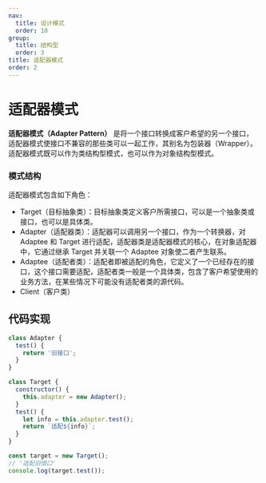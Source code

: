 ```yaml
---
nav:
  title: 设计模式
  order: 10
group:
  title: 结构型
  order: 3
title: 适配器模式
order: 2
---
```


# 适配器模式

**适配器模式（Adapter Pattern）** 是将一个接口转换成客户希望的另一个接口，适配器模式使接口不兼容的那些类可以一起工作，其别名为包装器（Wrapper）。适配器模式既可以作为类结构型模式，也可以作为对象结构型模式。

### 模式结构

适配器模式包含如下角色：

- Target（目标抽象类）：目标抽象类定义客户所需接口，可以是一个抽象类或接口，也可以是具体类。
- Adapter（适配器类）：适配器可以调用另一个接口，作为一个转换器，对 Adaptee 和 Target 进行适配，适配器类是适配器模式的核心，在对象适配器中，它通过继承 Target 并关联一个 Adaptee 对象使二者产生联系。
- Adaptee（适配者类）：适配者即被适配的角色，它定义了一个已经存在的接口，这个接口需要适配，适配者类一般是一个具体类，包含了客户希望使用的业务方法，在某些情况下可能没有适配者类的源代码。
- Client（客户类）

## 代码实现

```js
class Adapter {
  test() {
    return '旧接口';
  }
}

class Target {
  constructor() {
    this.adapter = new Adapter();
  }
  test() {
    let info = this.adapter.test();
    return `适配${info}`;
  }
}

const target = new Target();
// '适配旧借口'
console.log(target.test());
```
